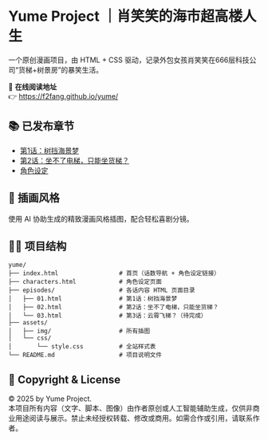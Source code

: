 # Yume Project ｜肖笑笑的海市超高楼人生

一个原创漫画项目，由 HTML + CSS 驱动，记录外包女孩肖笑笑在666层科技公司“货梯+树景房”的暴笑生活。

📘 **在线阅读地址**  
👉 https://f2fang.github.io/yume/

## 📚 已发布章节
- [第1话：树挡海景梦](episodes/01.html)
- [第2话：坐不了电梯，只能坐货梯？](episodes/02.html)
- [角色设定](characters.html)

## 🎨 插画风格
使用 AI 协助生成的精致漫画风格插图，配合轻松喜剧分镜。

## 👩‍💻 项目结构
```
yume/
├── index.html                 # 首页（话数导航 + 角色设定链接）
├── characters.html            # 角色设定页面
├── episodes/                  # 各话内容 HTML 页面目录
│   ├── 01.html                # 第1话：树挡海景梦
│   ├── 02.html                # 第2话：坐不了电梯，只能坐货梯？
│   └── 03.html                # 第3话：云霄飞梯？（待完成）
├── assets/
│   ├── img/                   # 所有插图
│   └── css/
│       └── style.css          # 全站样式表
└── README.md                  # 项目说明文件
```

## 📜 Copyright & License

© 2025 by Yume Project.  
本项目所有内容（文字、脚本、图像）由作者原创或人工智能辅助生成，仅供非商业用途阅读与展示。禁止未经授权转载、修改或商用。如需合作或引用，请联系作者。
